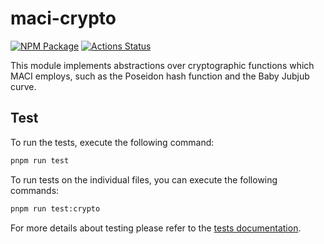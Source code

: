 # maci-crypto

[![NPM Package][crypto-npm-badge]][crypto-npm-link]
[![Actions Status][crypto-actions-badge]][crypto-actions-link]

This module implements abstractions over cryptographic functions which MACI
employs, such as the Poseidon hash function and the Baby Jubjub curve.

## Test

To run the tests, execute the following command:

```bash
pnpm run test
```

To run tests on the individual files, you can execute the following commands:

```bash
pnpm run test:crypto
```

For more details about testing please refer to the [tests documentation](https://maci.pse.dev/docs/testing).

[crypto-npm-badge]: https://img.shields.io/npm/v/maci-crypto.svg
[crypto-npm-link]: https://www.npmjs.com/package/maci-crypto
[crypto-actions-badge]: https://github.com/privacy-scaling-explorations/maci/actions/workflows/crypto-build.yml/badge.svg
[crypto-actions-link]: https://github.com/privacy-scaling-explorations/maci/actions?query=workflow%3Acrypto
